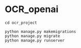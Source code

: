 # OCR_openai

```
cd ocr_project

python manage.py makemigrations
python manage.py migrate
python manage.py runserver
```